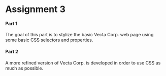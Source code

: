 # Assignment 3

#### Part 1

The goal of this part is to stylize the basic Vecta Corp. web page using some basic CSS selectors and properties.

#### Part 2

A more refined version of Vecta Corp. is developed in order to use CSS as much as possible. 